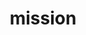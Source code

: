 ---
title: "mission"
head: "Mission, Vision, and Our Goals"
caption: 
bgImage: ../../images/jamb.jpg
mission: "The Yemeni American Resource Center's mission is to improve the quality of life for the Yemeni American community by providing a variety of educational, recreation, social and wellness programs."
vision: "We envision a strong and collaborative community that preserves safety, prosperity and empowerment of everyone of its members mainly youth."
type: "site_page"
goals: "Our goals include: create a caring, safe and supportive environment for every member of our community; strengthen our community by sharing resources and providing growth opportunities; Support and inspire the youth to attain an excellent education; Help youth develop and improve their life skills such as leadership, communication and problem solving "

---